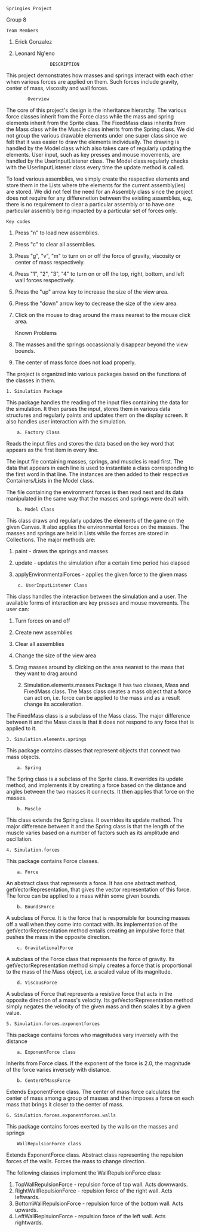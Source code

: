 	Springies Project 
Group 8

	Team Members
1. Erick Gonzalez
2. Leonard Ng'eno

					DESCRIPTION

This project demonstrates how masses and springs interact with each other 
when various forces are applied on them. Such forces include gravity, center
of mass, viscosity and wall forces. 

			Overview
The core of this project's design is the inheritance hierarchy. The various force
classes inherit from the Force class while the mass and spring elements inherit from 
the Sprite class. The FixedMass class inherits from the Mass class while the Muscle class
inherits from the Spring class. We did not group the various drawable elements under one 
super class since we felt that it was easier to draw the elements individually. The drawing
is handled by the Model class which also takes care of regularly updating the elements. 
User input, such as key presses and mouse movements, are handled by the UserInputListener class.
The Model class regularly checks with the UserInputListener class every time the update method
is called.

To load various assemblies, we simply create the respective elements and store them in the Lists
where trhe elements for the current assembly(ies) are stored. We did not feel the need for an 
Assembly class since the project does not require for any differenetion between the existing
assemblies, e.g, there is no requirement to clear a particular assembly or to have one particular
assembly being impacted by a particular set of forces only.

	Key codes
1. Press "n" to load new assemblies.
2. Press "c" to clear all assemblies.
3. Press "g", "v", "m" to turn on or off the force of gravity, viscosity or center of mass respectively.
4. Press "1", "2", "3", "4" to turn on or off the top, right, bottom, and left wall forces respectively.
5. Press the "up" arrow key to increase the size of the view area.
6. Press the "down" arrow key to decrease the size of the view area.
7. Click on the mouse to drag around the mass nearest to the mouse click area.

	Known Problems
1. The masses and the springs occassionally disappear beyond the view bounds.
2. The center of mass force does not load properly.

The project is organized into various packages based on the functions of the classes in them. 

	1. Simulation Package
This package handles the reading of the input files containing the data for the 
simulation. It then parses the input, stores them in various data structures
and regularly paints and updates them on the display screen. It also handles user interaction 
with the simulation.

		a. Factory Class
Reads the input files and stores the data based on the key word that appears as 
the first item in every line. 

The input file containing masses, springs, and muscles is read first. The data that 
appears in each line is used to instantiate a class corresponding to the first word 
in that line. The instances are then added to their respective Containers/Lists
in the Model class. 

The file containing the environment forces is then read next and its data 
manipulated in the same way that the masses and springs were dealt with.

		b. Model Class	
This class draws and regularly updates the elements of the game on the given Canvas.
It also applies the environmental forces on the masses. The masses and springs are 
held in Lists while the forces are stored in Collections. The major methods are:
1. paint - draws the springs and masses
2. update - updates the simulation after a certain time period has elapsed
3. applyEnvironmentalForces - applies the given force to the given mass

		c. UserInputListener Class
This class handles the interaction between the simulation and a user. The available 
forms of interaction are key presses and mouse movements. The user can:
1. Turn forces on and off
2. Create new assemblies
3. Clear all assemblies
4. Change the size of the view area
5. Drag masses around by clicking on the area nearest to the mass that they want to drag around

	2. Simulation.elements.masses Package
It has two classes, Mass and FixedMass class. The Mass class creates a mass object 
that a force can act on, i.e. force can be applied to the mass and as a result 
change its acceleration.

The FixedMass class is a subclass of the Mass class. The major difference between it 
and the Mass class is that it does not respond to any force that is applied to it.

	3. Simulation.elements.springs
This package contains classes that represent objects that connect two mass objects.

		a. Spring
The Spring class is a subclass of the Sprite class. It overrides its update method,
and implements it by creating a force based on the distance and angles between
the two masses it connects. It then applies that force on the masses.

		b. Muscle
This class extends the Spring class. It overrides its update method. The major 
difference between it and the Spring class is that the length of the muscle
varies based on a number of factors such as its amplitude and oscillation. 

	4. Simulation.forces
This package contains Force classes.

		a. Force
An abstract class that represents a force. It has one abstract method, 
getVectorRepresentation, that gives the vector representation of this force. The 
force can be applied to a mass within some given bounds.

		b. BoundsForce 
A subclass of Force. It is the force that is responsible for bouncing masses off 
a wall when they come into contact with. Its implementation of the 
getVectorRepresentation method entails creating an impulsive force that pushes 
the mass in the opposite direction.

		c. GravitationalForce
A subclass of the Force class that represents the force of gravity. Its 
getVectorRepresentation method simply creates a force that is proportional 
to the mass of the Mass object, i.e. a scaled value of its magnitude.

		d. ViscousForce
A subclass of Force that represents a resistive force that acts in the opposite 
direction of a mass's velocity. Its getVectorRepresentation method simply negates
the velocity of the given mass and then scales it by a given value.

	5. Simulation.forces.exponentforces
This package contains forces who magnitudes vary inversely with the distance

		a. ExponentForce class
Inherits from Force class. If the exponent of the force is 2.0, the magnitude
of the force varies inversely with distance. 

		b. CenterOfMassForce
Extends ExponentForce class. The center of mass force calculates the center 
of mass among a group of masses and then imposes a force on each mass that 
brings it closer to the center of mass.

	6. Simulation.forces.exponentforces.walls
This package contains forces exerted by the walls on the masses and springs

		WallRepulsionForce class
Extends ExponentForce class. Abstract class representing the repulsion forces
of the walls. Forces the mass to change direction.

The following classes implement the WallRepulsionForce class:
1. TopWallRepulsionForce - repulsion force of top wall. Acts downwards.
2. RightWallRepulsionForce - repulsion force of the right wall. Acts leftwards.
3. BottomWallRepulsionForce - repulsion force of the bottom wall. Acts upwards.
4. LeftWallReplsuionForce - repulsion force of the left wall. Acts rightwards.
